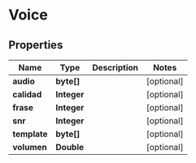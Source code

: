
# Voice

## Properties
Name | Type | Description | Notes
------------ | ------------- | ------------- | -------------
**audio** | **byte[]** |  |  [optional]
**calidad** | **Integer** |  |  [optional]
**frase** | **Integer** |  |  [optional]
**snr** | **Integer** |  |  [optional]
**template** | **byte[]** |  |  [optional]
**volumen** | **Double** |  |  [optional]



